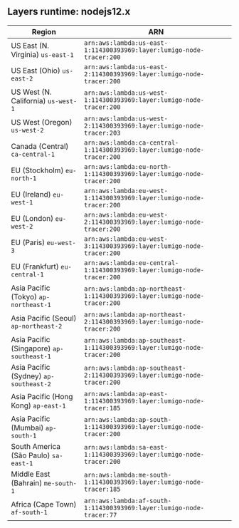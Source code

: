 Layers runtime: nodejs12.x
----
| Region | ARN |
| --- | --- |
|US East (N. Virginia)  `us-east-1`|`arn:aws:lambda:us-east-1:114300393969:layer:lumigo-node-tracer:200`|
|US East (Ohio)  `us-east-2`|`arn:aws:lambda:us-east-2:114300393969:layer:lumigo-node-tracer:200`|
|US West (N. California)  `us-west-1`|`arn:aws:lambda:us-west-1:114300393969:layer:lumigo-node-tracer:200`|
|US West (Oregon)  `us-west-2`|`arn:aws:lambda:us-west-2:114300393969:layer:lumigo-node-tracer:203`|
|Canada (Central)  `ca-central-1`|`arn:aws:lambda:ca-central-1:114300393969:layer:lumigo-node-tracer:200`|
|EU (Stockholm)  `eu-north-1`|`arn:aws:lambda:eu-north-1:114300393969:layer:lumigo-node-tracer:200`|
|EU (Ireland)  `eu-west-1`|`arn:aws:lambda:eu-west-1:114300393969:layer:lumigo-node-tracer:200`|
|EU (London)  `eu-west-2`|`arn:aws:lambda:eu-west-2:114300393969:layer:lumigo-node-tracer:200`|
|EU (Paris)  `eu-west-3`|`arn:aws:lambda:eu-west-3:114300393969:layer:lumigo-node-tracer:200`|
|EU (Frankfurt)  `eu-central-1`|`arn:aws:lambda:eu-central-1:114300393969:layer:lumigo-node-tracer:200`|
|Asia Pacific (Tokyo)  `ap-northeast-1`|`arn:aws:lambda:ap-northeast-1:114300393969:layer:lumigo-node-tracer:200`|
|Asia Pacific (Seoul)  `ap-northeast-2`|`arn:aws:lambda:ap-northeast-2:114300393969:layer:lumigo-node-tracer:200`|
|Asia Pacific (Singapore)  `ap-southeast-1`|`arn:aws:lambda:ap-southeast-1:114300393969:layer:lumigo-node-tracer:200`|
|Asia Pacific (Sydney)  `ap-southeast-2`|`arn:aws:lambda:ap-southeast-2:114300393969:layer:lumigo-node-tracer:200`|
|Asia Pacific (Hong Kong)  `ap-east-1`|`arn:aws:lambda:ap-east-1:114300393969:layer:lumigo-node-tracer:185`|
|Asia Pacific (Mumbai)  `ap-south-1`|`arn:aws:lambda:ap-south-1:114300393969:layer:lumigo-node-tracer:200`|
|South America (São Paulo)  `sa-east-1`|`arn:aws:lambda:sa-east-1:114300393969:layer:lumigo-node-tracer:200`|
|Middle East (Bahrain)  `me-south-1`|`arn:aws:lambda:me-south-1:114300393969:layer:lumigo-node-tracer:185`|
|Africa (Cape Town)  `af-south-1`|`arn:aws:lambda:af-south-1:114300393969:layer:lumigo-node-tracer:77`|
